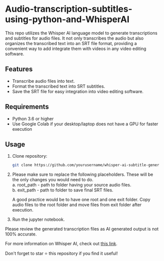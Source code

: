 # Audio-transcription-subtitles-using-python-and-WhisperAI

This repo utilizes the Whisper AI language model to generate transcriptions and subtitles for audio files. It not only transcribes the audio but also organizes the transcribed text into an SRT file format, providing a convenient way to add integrate them with videos in any video editing software.

## Features

- Transcribe audio files into text.
- Format the transcribed text into SRT subtitles.
- Save the SRT file for easy integration into video editing software.

## Requirements

- Python 3.6 or higher
- Use Google Colab if your desktop/laptop does not have a GPU for faster execution

## Usage

1. Clone repository:

   ```bash
   git clone https://github.com/yourusername/whisper-ai-subtitle-generator.git

2. Please make sure to replace the following placeholders. These will be the only changes you would need to do.<br>
   a. root_path - path to folder having your source audio files.<br>
   b. exit_path - path to folder to save final SRT files.

   A good practice would be to have one root and one exit folder. Copy audio files to the root folder and move files from exit folder after execution.

3. Run the jupyter notebook.

Please review the generated transcription files as AI generated output is not 100% accurate.

For more information on Whisper AI, check out [this link](https://github.com/openai/whisper).

Don't forget to star ⭐ this repository if you find it useful!
